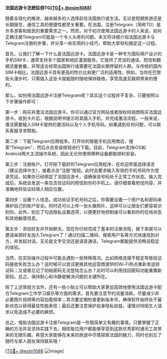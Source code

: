 **法国远游卡怎麽註冊TG[[TG💪+ @esim1088](https://t.me/s/esim1088)]**

随着全球化的推进，越来越多的人选择前往法国旅行或生活。无论是短期旅游还是长期居住，通信工具的便捷性都至关重要。在法国，注册Telegram（简称TG）是许多游客和居民的重要需求之一。然而，对于初次使用法国远游卡的人来说，如何正确注册Telegram可能是一个令人头疼的问题。本文将详细介绍法国远游卡与Telegram注册的步骤，并分享一些实用的小技巧，帮助大家轻松搞定这一过程。

首先，让我们了解一下什么是法国远游卡。法国远游卡是一种专为国际用户设计的手机SIM卡，通常支持多个国家和地区漫游服务。它提供了灵活的通话、短信和数据流量套餐，非常适合经常出国旅行或需要在法国长期停留的人群。与传统的国内SIM卡相比，法国远游卡具有更高的性价比和更广泛的适用性。例如，当你在巴黎街头漫步时，只需插入这张卡就能随时随地保持联络，享受高速互联网带来的便利。

那么，如何用法国远游卡注册Telegram呢？其实这个过程并不复杂，只要按照以下步骤操作即可：

第一步：购买并激活法国远游卡。你可以通过官方网站或者授权经销商购买法国远游卡。收到卡片后，根据说明书提示将其插入手机，并完成激活流程。一般来说，激活需要输入SIM卡提供的激活码以及个人手机号码。如果遇到任何问题，可以联系客服寻求帮助。

第二步：下载Telegram应用程序。打开你的智能手机应用商店，搜索“Telegram”，然后点击安装按钮进行下载。目前，Telegram支持iOS和Android两大主流操作系统，因此无论你使用哪种设备都能顺利安装。

第三步：注册账户。打开刚下载好的Telegram应用程序，在欢迎界面选择语言（建议选择中文），接着点击“注册”按钮。此时会要求输入有效的手机号码作为登录凭证。如果你已经绑定了法国远游卡，请确保该号码处于正常工作状态。输入完成后，系统会发送一条包含验证码的短信到你的手机上。请仔细查看短信内容，并准确地将验证码填入相应位置。

第四步：设置个人信息。成功验证手机号码之后，你需要设置一个用户名和密码来保护自己的账户安全。同时还可以上传一张头像照片，这样可以让朋友们更容易识别你。此外，别忘了勾选隐私设置选项，以便更好地控制谁可以看到你的在线状态和其他敏感信息。

第五步：添加好友并开始聊天。现在你已经完成了基本的注册流程，接下来就可以邀请亲朋好友加入Telegram了！通过扫描二维码、搜索用户名等方式快速找到对方，并发起对话。无论是文字交流还是语音通话，Telegram都能提供流畅且稳定的体验。

当然，在实际操作过程中可能会遇到一些特殊情况。比如网络连接不稳定导致验证码接收失败怎么办？这时候可以尝试更换其他运营商提供的Wi-Fi热点重新发送验证码；又或者忘记了初始密码无法登陆怎么办？此时可以利用找回密码功能重置新密码。总之，保持耐心和冷静是解决问题的关键所在。

除了上述常规方法外，还有一些小贴士可以帮助大家更加高效地使用法国远游卡配合Telegram工作学习娱乐等方面的需求。首先要注意节约流量消耗，尽量减少非必要图片视频等内容加载频率；其次要定期检查更新版本号，确保软件始终处于最新状态以获得最佳性能表现；最后还要注意保护自身隐私权益，谨慎对待陌生人请求以免造成不必要的麻烦。

总之，借助法国远游卡注册Telegram是一件既简单又有趣的事情。只要掌握了正确的方法并且坚持实践下去，相信每位用户都能够享受到这款优秀即时通讯工具带来的无限乐趣。希望大家能够在未来的旅途中尽情探索法国的魅力，同时也别忘了随时与家人朋友保持联系哦！

[[TG💪+ @esim1088](https://t.me/s/esim1088) ![Image](https://i.postimg.cc/4NQfJmqS/Snipaste-2025-05-13-00-14-12.png)]